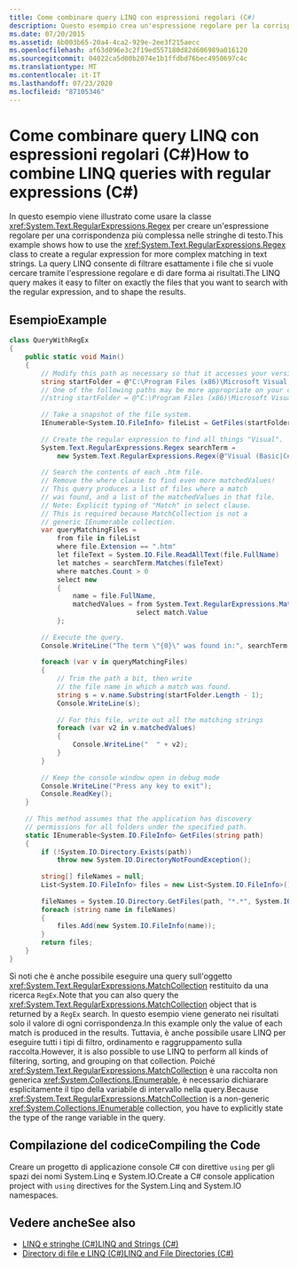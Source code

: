```yaml
---
title: Come combinare query LINQ con espressioni regolari (C#)
description: Questo esempio crea un'espressione regolare per la corrispondenza nelle stringhe di testo usando la classe Regex in C#.
ms.date: 07/20/2015
ms.assetid: 6b003b65-20a4-4ca2-929e-2ee3f215aecc
ms.openlocfilehash: af63d096e3c2f19ed557180d82d606989a016120
ms.sourcegitcommit: 04022ca5d00b2074e1b1ffdbd76bec4950697c4c
ms.translationtype: MT
ms.contentlocale: it-IT
ms.lasthandoff: 07/23/2020
ms.locfileid: "87105346"
---
```

# <a name="how-to-combine-linq-queries-with-regular-expressions-c"></a><span data-ttu-id="b220d-103">Come combinare query LINQ con espressioni regolari (C#)</span><span class="sxs-lookup"><span data-stu-id="b220d-103">How to combine LINQ queries with regular expressions (C#)</span></span>
<span data-ttu-id="b220d-104">In questo esempio viene illustrato come usare la classe <xref:System.Text.RegularExpressions.Regex> per creare un'espressione regolare per una corrispondenza più complessa nelle stringhe di testo.</span><span class="sxs-lookup"><span data-stu-id="b220d-104">This example shows how to use the <xref:System.Text.RegularExpressions.Regex> class to create a regular expression for more complex matching in text strings.</span></span> <span data-ttu-id="b220d-105">La query LINQ consente di filtrare esattamente i file che si vuole cercare tramite l'espressione regolare e di dare forma ai risultati.</span><span class="sxs-lookup"><span data-stu-id="b220d-105">The LINQ query makes it easy to filter on exactly the files that you want to search with the regular expression, and to shape the results.</span></span>  
  
## <a name="example"></a><span data-ttu-id="b220d-106">Esempio</span><span class="sxs-lookup"><span data-stu-id="b220d-106">Example</span></span>  
  
```csharp  
class QueryWithRegEx  
{  
    public static void Main()  
    {  
        // Modify this path as necessary so that it accesses your version of Visual Studio.  
        string startFolder = @"C:\Program Files (x86)\Microsoft Visual Studio 14.0\";  
        // One of the following paths may be more appropriate on your computer.  
        //string startFolder = @"C:\Program Files (x86)\Microsoft Visual Studio\2017\";  
  
        // Take a snapshot of the file system.  
        IEnumerable<System.IO.FileInfo> fileList = GetFiles(startFolder);  
  
        // Create the regular expression to find all things "Visual".  
        System.Text.RegularExpressions.Regex searchTerm =  
            new System.Text.RegularExpressions.Regex(@"Visual (Basic|C#|C\+\+|Studio)");  
  
        // Search the contents of each .htm file.  
        // Remove the where clause to find even more matchedValues!  
        // This query produces a list of files where a match  
        // was found, and a list of the matchedValues in that file.  
        // Note: Explicit typing of "Match" in select clause.  
        // This is required because MatchCollection is not a
        // generic IEnumerable collection.  
        var queryMatchingFiles =  
            from file in fileList  
            where file.Extension == ".htm"  
            let fileText = System.IO.File.ReadAllText(file.FullName)  
            let matches = searchTerm.Matches(fileText)  
            where matches.Count > 0  
            select new  
            {  
                name = file.FullName,  
                matchedValues = from System.Text.RegularExpressions.Match match in matches  
                                select match.Value  
            };  
  
        // Execute the query.  
        Console.WriteLine("The term \"{0}\" was found in:", searchTerm.ToString());  
  
        foreach (var v in queryMatchingFiles)  
        {  
            // Trim the path a bit, then write
            // the file name in which a match was found.  
            string s = v.name.Substring(startFolder.Length - 1);  
            Console.WriteLine(s);  
  
            // For this file, write out all the matching strings  
            foreach (var v2 in v.matchedValues)  
            {  
                Console.WriteLine("  " + v2);  
            }  
        }  
  
        // Keep the console window open in debug mode  
        Console.WriteLine("Press any key to exit");  
        Console.ReadKey();  
    }  
  
    // This method assumes that the application has discovery
    // permissions for all folders under the specified path.  
    static IEnumerable<System.IO.FileInfo> GetFiles(string path)  
    {  
        if (!System.IO.Directory.Exists(path))  
            throw new System.IO.DirectoryNotFoundException();  
  
        string[] fileNames = null;  
        List<System.IO.FileInfo> files = new List<System.IO.FileInfo>();  
  
        fileNames = System.IO.Directory.GetFiles(path, "*.*", System.IO.SearchOption.AllDirectories);  
        foreach (string name in fileNames)  
        {  
            files.Add(new System.IO.FileInfo(name));  
        }  
        return files;  
    }  
}  
```  
  
 <span data-ttu-id="b220d-107">Si noti che è anche possibile eseguire una query sull'oggetto <xref:System.Text.RegularExpressions.MatchCollection> restituito da una ricerca `RegEx`.</span><span class="sxs-lookup"><span data-stu-id="b220d-107">Note that you can also query the <xref:System.Text.RegularExpressions.MatchCollection> object that is returned by a `RegEx` search.</span></span> <span data-ttu-id="b220d-108">In questo esempio viene generato nei risultati solo il valore di ogni corrispondenza.</span><span class="sxs-lookup"><span data-stu-id="b220d-108">In this example only the value of each match is produced in the results.</span></span> <span data-ttu-id="b220d-109">Tuttavia, è anche possibile usare LINQ per eseguire tutti i tipi di filtro, ordinamento e raggruppamento sulla raccolta.</span><span class="sxs-lookup"><span data-stu-id="b220d-109">However, it is also possible to use LINQ to perform all kinds of filtering, sorting, and grouping on that collection.</span></span> <span data-ttu-id="b220d-110">Poiché <xref:System.Text.RegularExpressions.MatchCollection> è una raccolta non generica <xref:System.Collections.IEnumerable>, è necessario dichiarare esplicitamente il tipo della variabile di intervallo nella query.</span><span class="sxs-lookup"><span data-stu-id="b220d-110">Because <xref:System.Text.RegularExpressions.MatchCollection> is a non-generic <xref:System.Collections.IEnumerable> collection, you have to explicitly state the type of the range variable in the query.</span></span>  
  
## <a name="compiling-the-code"></a><span data-ttu-id="b220d-111">Compilazione del codice</span><span class="sxs-lookup"><span data-stu-id="b220d-111">Compiling the Code</span></span>  
 <span data-ttu-id="b220d-112">Creare un progetto di applicazione console C# con direttive `using` per gli spazi dei nomi System.Linq e System.IO.</span><span class="sxs-lookup"><span data-stu-id="b220d-112">Create a C# console application project with `using` directives for the System.Linq and System.IO namespaces.</span></span>  
  
## <a name="see-also"></a><span data-ttu-id="b220d-113">Vedere anche</span><span class="sxs-lookup"><span data-stu-id="b220d-113">See also</span></span>

- [<span data-ttu-id="b220d-114">LINQ e stringhe (C#)</span><span class="sxs-lookup"><span data-stu-id="b220d-114">LINQ and Strings (C#)</span></span>](./linq-and-strings.md)
- [<span data-ttu-id="b220d-115">Directory di file e LINQ (C#)</span><span class="sxs-lookup"><span data-stu-id="b220d-115">LINQ and File Directories (C#)</span></span>](./linq-and-file-directories.md)
